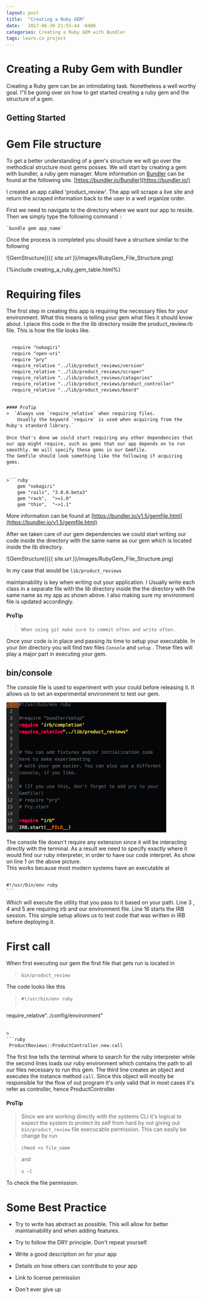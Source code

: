```yaml
---
layout: post
title:  "Creating a Ruby GEM"
date:   2017-06-30 21:55:44 -0400
categories: Creating a Ruby GEM with Bundler
tags: learn.co project
---           
```


# Creating a Ruby Gem with Bundler

Creating a Ruby gem can be an intimidating task. Nonetheless a well worthy goal. I"ll be going over on how to get started creating a ruby gem and the structure of a gem.

## Getting Started

# Gem File structure
To get a better understanding of a gem's structure we will go over the methodical structure most gems posses. We will start by creating a gem with bundler, a ruby gem manager. More information on [Bundler](https://bundler.io/) can be found at the following site. [https://bundler.io/Bundler](https://bundler.io/)

I created an app called 'product_review'.
The app will scrape a live site and return the scraped information back to the user in a well organize order.

First we need to navigate to the directory where we want our app to reside. Then we simply type the following command `:`

    `bundle gem app_name`

Once the process is completed you should have a structure similar to the following

   ![GemStructure]({{ site.url }}/images/RubyGem_File_Structure.png)

   {%include creating_a_ruby_gem_table.html%}


# Requiring files

The first step in creating this app is requiring the necessary files for your environment. What this means is telling your gem what files it should know about. I place this code in the the lib directory inside the product_review.rb file. This is how the file looks like.

>```ruby
      require "nokogiri"
      require "open-uri"
      require "pry"
      require_relative "../lib/product_reviews/version"
      require_relative "../lib/product_reviews/scraper"
      require_relative "../lib/product_reviews/catagories"
      require_relative "../lib/product_reviews/product_controller"
      require_relative "../lib/product_reviews/board"
```

#### ProTip
>  `Always use `require_relative` when requiring files.
    Usually the keyword `require` is used when acquiring from the Ruby's standard library.`

Once that's done we could start requiring any other dependencies that our app might require, such as gems that our app depends on to run smoothly. We will specify these gems in our Gemfile.
The Gemfile should look something like the following if acquiring gems.


>```ruby
    gem "nokogiri"
    gem "rails", "3.0.0.beta3"
    gem "rack",  ">=1.0"
    gem "thin",  "~>1.1"
```

 More information can be found at [https://bundler.io/v1.5/gemfile.html](https://bundler.io/v1.5/gemfile.html)

  After we taken care of our gem dependencies we could start writing our code inside the directory with the same name as our gem which is located inside the lib directory.

  ![GemStructure]({{ site.url }}/images/RubyGem_File_Structure.png)

  In my case that would be `lib/product_reviews`

  maintainability is key when writing out your application. I Usually write each class in a separate file with the *lib* directory inside the the directory with the same name as my app as shown above. I also making sure my environment file is updated accordingly.


#### ProTip
  >  `When using git make sure to commit often and write often.`

  Once your code is in place and passing its time to setup your executable.
  In your *bin* directory you will find two files `Console` and `setup` . These files will play a major part in executing your gem.

## bin/console
  The console file is used to experiment with your could before releasing it. It allows us to set an experimental environment to test our gem.

  ![bin-console](/images/bin-console.png)

  The console file doesn't require any extension since it will be interacting directly with the terminal. As a result we need to specify exactly where it would find our ruby interpreter, in order to have our code interpret. As show on line 1 on the above picture.  
  This works because most modern systems have an executable at
  > ```
    #!/usr/bin/env ruby
    ```

  Which will execute the utility that you pass to it based on your path.
  Line 3 , 4 and 5 are requiring irb and our environment file.
  Line 16 starts the IRB session. This simple setup allows us to test code that was written in IRB before deploying it.

# First call
  When first executing our gem the first file that gets run is located in
  > `bin/product_review`

  The code looks like this

> ` #!/usr/bin/env ruby `
>
>```ruby
  require_relative"../config/environment"
 ```

>
 ```ruby
  ProductReviews::ProductController.new.call
 ```

The first line tells the terminal where to search for the ruby interpreter while the second lines loads our ruby environment which contains the path to all our files necessary to run this gem. The third line creates an object and executes the instance method `call`. Since this object will mostly be responsible for the flow of out program it's only valid that in most cases it's refer as controller, hence ProductController.

#### ProTip
>  Since we are working directly with the systems CLI it's logical to expect the system to protect its self from hard by not giving out `bin/product_review` file execucable permission. This can easily be change by run

  > `chmod +x file_name`

>  and

  > `s –l `

  To check the file permission.

# Some Best Practice

  * Try to write has abstract as possible. This will allow for better maintainability and when adding features.

  * Try to follow the DRY principle. Don't repeat yourself.

  * Write a good description on for your app

  * Details on how others can contribute to your app

  * Link to license permission

  * Don't ever give up
